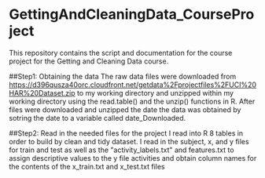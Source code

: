 # GettingAndCleaningData_CourseProject
This repository contains the script and documentation for the course project for the Getting and Cleaning Data course.

##Step1:  Obtaining the data 
The raw data files were downloaded from https://d396qusza40orc.cloudfront.net/getdata%2Fprojectfiles%2FUCI%20HAR%20Dataset.zip to my working directory and unzipped within my working directory using the read.table() and the unzip() functions in R.  After files were downloaded and unzipped the date the data was obtained by sotring the date to a variable called date_Downloaded.

##Step2: Read in the needed files for the project
I read into R 8 tables in order to build by clean and tidy dataset.  I read in the subject, x, and y files for train and test as well as the "activity_labels.txt" and features.txt to assign descriptive values to the y file activities and obtain column names for the contents of the x_train.txt and x_test.txt files
